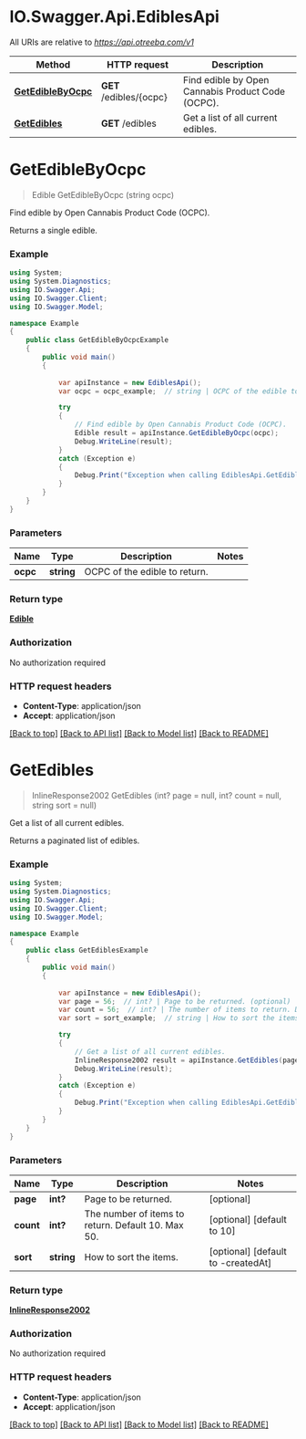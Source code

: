# IO.Swagger.Api.EdiblesApi

All URIs are relative to *https://api.otreeba.com/v1*

Method | HTTP request | Description
------------- | ------------- | -------------
[**GetEdibleByOcpc**](EdiblesApi.md#getediblebyocpc) | **GET** /edibles/{ocpc} | Find edible by Open Cannabis Product Code (OCPC).
[**GetEdibles**](EdiblesApi.md#getedibles) | **GET** /edibles | Get a list of all current edibles.


<a name="getediblebyocpc"></a>
# **GetEdibleByOcpc**
> Edible GetEdibleByOcpc (string ocpc)

Find edible by Open Cannabis Product Code (OCPC).

Returns a single edible.

### Example
```csharp
using System;
using System.Diagnostics;
using IO.Swagger.Api;
using IO.Swagger.Client;
using IO.Swagger.Model;

namespace Example
{
    public class GetEdibleByOcpcExample
    {
        public void main()
        {
            
            var apiInstance = new EdiblesApi();
            var ocpc = ocpc_example;  // string | OCPC of the edible to return.

            try
            {
                // Find edible by Open Cannabis Product Code (OCPC).
                Edible result = apiInstance.GetEdibleByOcpc(ocpc);
                Debug.WriteLine(result);
            }
            catch (Exception e)
            {
                Debug.Print("Exception when calling EdiblesApi.GetEdibleByOcpc: " + e.Message );
            }
        }
    }
}
```

### Parameters

Name | Type | Description  | Notes
------------- | ------------- | ------------- | -------------
 **ocpc** | **string**| OCPC of the edible to return. | 

### Return type

[**Edible**](Edible.md)

### Authorization

No authorization required

### HTTP request headers

 - **Content-Type**: application/json
 - **Accept**: application/json

[[Back to top]](#) [[Back to API list]](../README.md#documentation-for-api-endpoints) [[Back to Model list]](../README.md#documentation-for-models) [[Back to README]](../README.md)

<a name="getedibles"></a>
# **GetEdibles**
> InlineResponse2002 GetEdibles (int? page = null, int? count = null, string sort = null)

Get a list of all current edibles.

Returns a paginated list of edibles.

### Example
```csharp
using System;
using System.Diagnostics;
using IO.Swagger.Api;
using IO.Swagger.Client;
using IO.Swagger.Model;

namespace Example
{
    public class GetEdiblesExample
    {
        public void main()
        {
            
            var apiInstance = new EdiblesApi();
            var page = 56;  // int? | Page to be returned. (optional) 
            var count = 56;  // int? | The number of items to return. Default 10. Max 50. (optional)  (default to 10)
            var sort = sort_example;  // string | How to sort the items. (optional)  (default to -createdAt)

            try
            {
                // Get a list of all current edibles.
                InlineResponse2002 result = apiInstance.GetEdibles(page, count, sort);
                Debug.WriteLine(result);
            }
            catch (Exception e)
            {
                Debug.Print("Exception when calling EdiblesApi.GetEdibles: " + e.Message );
            }
        }
    }
}
```

### Parameters

Name | Type | Description  | Notes
------------- | ------------- | ------------- | -------------
 **page** | **int?**| Page to be returned. | [optional] 
 **count** | **int?**| The number of items to return. Default 10. Max 50. | [optional] [default to 10]
 **sort** | **string**| How to sort the items. | [optional] [default to -createdAt]

### Return type

[**InlineResponse2002**](InlineResponse2002.md)

### Authorization

No authorization required

### HTTP request headers

 - **Content-Type**: application/json
 - **Accept**: application/json

[[Back to top]](#) [[Back to API list]](../README.md#documentation-for-api-endpoints) [[Back to Model list]](../README.md#documentation-for-models) [[Back to README]](../README.md)

